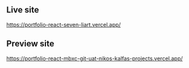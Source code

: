 ## Live site

https://portfolio-react-seven-liart.vercel.app/

## Preview site

https://portfolio-react-mbxc-git-uat-nikos-kalfas-projects.vercel.app/
